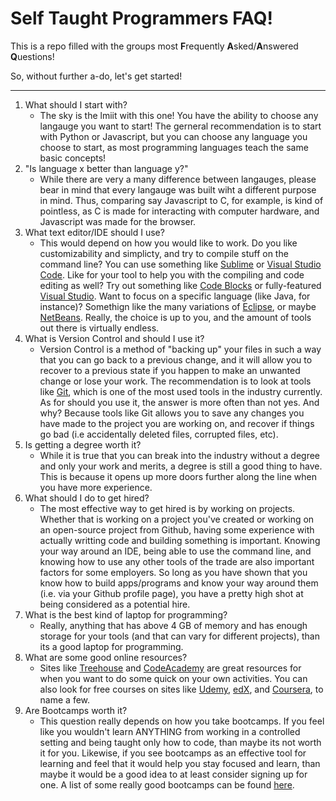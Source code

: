 # Self Taught Programmers FAQ! 

This is a repo filled with the groups most **F**requently **A**sked/**A**nswered **Q**uestions!

So, without further a-do, let's get started!
***

1. What should I start with?
	+ The sky is the lmiit with this one! You have the ability to choose any langauge you want to start! The gerneral recommendation is to start with Python or  Javascript, but you can choose any language you choose to start, as most programming languages teach the same basic concepts!
2. "Is language x better than language y?"
	+ While there are very a many difference between langauges, please bear in mind that  every langauge was built wiht a different purpose in mind. Thus, comparing say Javascript to C, for example, is kind of pointless, as C is made for interacting with computer hardware, and Javascript was made for the browser.
3. What text editor/IDE should I use?
	+ This would depend on how you would like to work. Do you like customizability and simplicty, and try to compile stuff on the command line? You can use something like [Sublime][1] or [Visual Studio Code][2]. Like for your tool to help you with the compiling and code editing as well? Try out something like [Code Blocks][3] or fully-featured [Visual Studio][4]. Want to focus on a specific language (like Java, for instance)? Somethign like the many variations of [Eclipse][5], or maybe [NetBeans][6]. Really, the choice is up to you, and the amount of tools out there is virtually endless.
4. What is Version Control and should I use it?
	+ Version Control is a method of "backing up" your files in such a way that you can go back to a previous change, and it will allow you to recover to a previous state if you happen to make an unwanted change or lose your work. The recommendation is to look at tools like [Git][7], which is one of the most used tools in the industry currently. As for should you use it, the answer is more often than not yes. And why? Because tools like Git allows you to save any changes you have made to the project you are working on, and recover if things go bad (i.e accidentally deleted files, corrupted files, etc).
5. Is getting a degree worth it?
	+ While it is true that you can break into the industry without a degree and only your work and merits, a degree is still a good thing to have. This is because it opens up more doors further along the line when you have more experience.
6. What should I do to get hired?
	+ The most effective way to get hired is by working on projects. Whether that is working on a project you've created or working on an open-source project from Github, having some experience with actually writting code and building something is important. Knowing your way around an IDE, being able to use the command line, and knowing how to use any other tools of the trade are also important factors for some employers. So long as you have shown that you know how to build apps/programs and know your way around them (i.e. via your Github profile page), you have a pretty high shot at being considered as a potential hire. 
7. What is the best kind of laptop for programming?
	+ Really, anything that has above 4 GB of memory and has enough storage for your tools (and that can vary for different projects), than its a good laptop for programming.  
8. What are some good online resources?
	+ Sites like [Treehouse][8] and [CodeAcademy][9] are great resources for when you want to do some quick on your own activities. You can also look for free courses on sites like [Udemy][10], [edX][11], and [Coursera][12], to name a few. 
9. Are Bootcamps worth it?
	+ This question really depends on how you take bootcamps. If you feel like you wouldn't learn ANYTHING from working in a controlled setting and being taught only how to code, than maybe its not worth it for you. Likewise, if you see bootcamps as an effective tool for learning and feel that it would help you stay focused and learn, than maybe it would be a good idea to at least consider signing up for one. A list of some really good bootcamps can be found [here][13]. 


[1]: https://www.sublimetext.com/3
[2]: https://code.visualstudio.com
[3]: https://www.codeblocks.org
[4]: https://www.visualstudio.com
[5]: https://www.eclipse.org
[6]: https://netbeans.org/
[7]: https://git-scm.com/
[8]: https://teamtreehouse.com/
[9]: https://www.codecademy.com/
[10]: https://www.udemy.com/courses/
[11]: https://www.edx.org/
[12]: https://www.coursera.org/
[13]: https://www.switchup.org/research/best-coding-bootcamps
